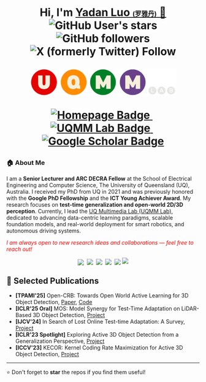 <h1 align="center">
 Hi, I'm <a href="https://luoyadan.github.io/" target="_blank">Yadan Luo <span style="font-size: 60%;">(罗雅丹)</span> 👋</a> <br>
	<img alt="GitHub User's stars" src="https://img.shields.io/github/stars/luoyadan">
	<img alt="GitHub followers" src="https://img.shields.io/github/followers/luoyadan">
	<img alt="X (formerly Twitter) Follow" src="https://img.shields.io/twitter/follow/Yadan_Luo">
<br>

<a href="https://luoyadan.github.io/uqmm" target="_blank"><img src="https://github.com/Luoyadan/luoyadan.github.io/blob/source/assets/img/uqmm-color.png" height="70px" style="margin-bottom:-1px"></a>

<p align="center">
  <a href="https://luoyadan.github.io/" target="_blank">
    <img src="https://img.shields.io/badge/Homepage-Visit-blue?style=for-the-badge&logo=googlechrome" alt="Homepage Badge"/>
  </a>
  &nbsp;
  <a href="https://luoyadan.github.io/uqmm/" target="_blank">
    <img src="https://img.shields.io/badge/UQMM%20Lab-Explore-2b9348?style=for-the-badge&logo=academia" alt="UQMM Lab Badge"/>
  </a>
  &nbsp;
  <a href="https://scholar.google.com/citations?user=3IfL11AAAAAJ&hl=en" target="_blank">
    <img src="https://img.shields.io/badge/Google%20Scholar-Profile-9cf?style=for-the-badge&logo=googlescholar" alt="Google Scholar Badge"/>
  </a>
</p>

</h1>

<h3>🏠 <b>About Me</b></h3>
<p>
I am a <strong>Senior Lecturer and ARC DECRA Fellow</strong> at the School of Electrical Engineering and Computer Science, The University of Queensland (UQ), Australia. I received my PhD from UQ in 2021 and was previously honored with the <strong>Google PhD Fellowship</strong> and the <strong>ICT Young Achiever Award</strong>. My research focuses on <b>test-time generalization and open-world 2D/3D perception</b>. Currently, I lead the <a href="https://luoyadan.github.io/uqmm/" target="_blank">UQ Multimedia Lab (UQMM Lab)</a>, dedicated to advancing data-centric learning paradigms, scalable foundation models, and real-world deployment for smart robotics, and autonomous driving systems.
</p>

<p>
<i style="color: red;">I am always open to new research ideas and collaborations — feel free to reach out!</i>
</p>

<p align="center">
  <a href="mailto:y.luo@uq.edu.au" target="_blank"><img src="https://img.icons8.com/fluency/48/000000/apple-mail.png" height="30px" style="margin-bottom:-4px"></a>&nbsp;
  <a href="https://scholar.google.com/citations?user=3IfL11AAAAAJ&hl=en" target="_blank"><img src="https://img.icons8.com/color/48/000000/google-scholar--v3.png" height="30px" style="margin-bottom:-3px"></a>&nbsp;
  <a href="https://github.com/luoyadan" target="_blank"><img src="https://img.icons8.com/ios-filled/50/000000/github.png" height="30px" style="margin-bottom:-3px"></a>&nbsp;
  <a href="https://twitter.com/Yadan_Luo" target="_blank"><img src="https://img.icons8.com/ios-filled/50/000000/x--v1.png" height="30px" style="margin-bottom:-3px"></a>&nbsp;
  <a href="https://www.linkedin.com/in/yadan-luo-755751132" target="_blank"><img src="https://img.icons8.com/color/48/000000/linkedin.png" height="30px" style="margin-bottom:-3px"></a>
  <a href="https://visitorbadge.io/status?path=https%3A%2F%2Fluoyadan.github.io%2F"><img src="https://api.visitorbadge.io/api/combined?path=https%3A%2F%2Fluoyadan.github.io%2F&label=Visitors&labelColor=%232ccce4&countColor=%230158f9" /></a>
</p>



## 📑 Selected Publications
* **[TPAMI'25]** Open-CRB: Towards Open World Active Learning for 3D Object Detection, [Paper](https://arxiv.org/abs/2310.10391v2), [Code](https://github.com/Luoyadan/CRB-active-3Ddet/tree/Open-CRB)
* **[ICLR'25 Oral]** MOS: Model Synergy for Test-Time Adaptation on LiDAR-Based 3D Object Detection, [Project](https://openreview.net/pdf?id=Y6aHdDNQYD)
* **[IJCV'24]** In Search of Lost Online Test-time Adaptation: A Survey, [Project](https://github.com/Jo-wang/OTTA_ViT_survey)
* **[ICLR'23 Spotlight]** Exploring Active 3D Object Detection from a Generalization Perspective, [Project](https://github.com/Luoyadan/CRB-active-3Ddet)
* **[ICCV'23]** KECOR: Kernel Coding Rate Maximization for Active 3D Object Detection, [Project](https://github.com/Luoyadan/KECOR-active-3Ddet)


---
⭐️ Don't forget to **star** the repos if you find them useful!
